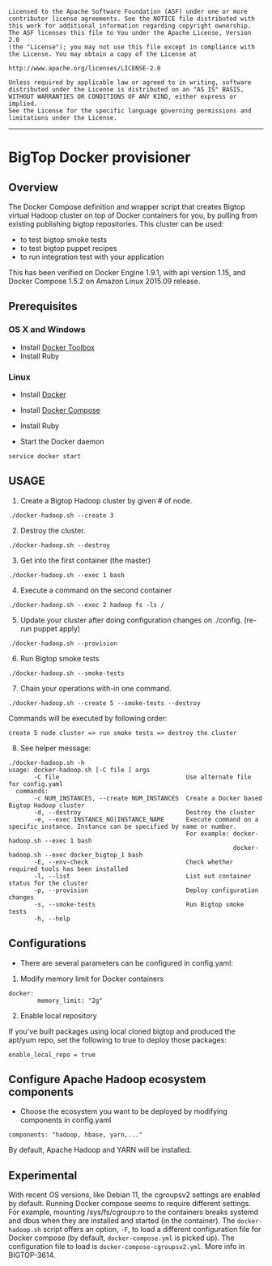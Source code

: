     Licensed to the Apache Software Foundation (ASF) under one or more
    contributor license agreements. See the NOTICE file distributed with
    this work for additional information regarding copyright ownership.
    The ASF licenses this file to You under the Apache License, Version 2.0
    (the "License"); you may not use this file except in compliance with
    the License. You may obtain a copy of the License at

    http://www.apache.org/licenses/LICENSE-2.0

    Unless required by applicable law or agreed to in writing, software
    distributed under the License is distributed on an "AS IS" BASIS,
    WITHOUT WARRANTIES OR CONDITIONS OF ANY KIND, either express or implied.
    See the License for the specific language governing permissions and
    limitations under the License.

------------------------------------------------------------------------------------------------------------------------------------------------------

# BigTop Docker provisioner

## Overview

The Docker Compose definition and wrapper script that creates Bigtop virtual Hadoop cluster on top of Docker containers for you, by pulling from existing publishing bigtop repositories.
This cluster can be used:

- to test bigtop smoke tests
- to test bigtop puppet recipes
- to run integration test with your application

This has been verified on Docker Engine 1.9.1, with api version 1.15, and Docker Compose 1.5.2 on Amazon Linux 2015.09 release.

## Prerequisites

### OS X and Windows

* Install [Docker Toolbox](https://www.docker.com/docker-toolbox)
* Install Ruby

### Linux

* Install [Docker](https://docs.docker.com/installation/)

* Install [Docker Compose](https://docs.docker.com/compose/install/)

* Install Ruby

* Start the Docker daemon

```
service docker start
```

## USAGE

1) Create a Bigtop Hadoop cluster by given # of node.

```
./docker-hadoop.sh --create 3
```

2) Destroy the cluster.

```
./docker-hadoop.sh --destroy
```

3) Get into the first container (the master)

```
./docker-hadoop.sh --exec 1 bash
```

4) Execute a command on the second container

```
./docker-hadoop.sh --exec 2 hadoop fs -ls /
```

5) Update your cluster after doing configuration changes on ./config. (re-run puppet apply)

```
./docker-hadoop.sh --provision
```

6) Run Bigtop smoke tests

```
./docker-hadoop.sh --smoke-tests
```

7) Chain your operations with-in one command.

```
./docker-hadoop.sh --create 5 --smoke-tests --destroy
```

Commands will be executed by following order:

```
create 5 node cluster => run smoke tests => destroy the cluster
```

8) See helper message:

```
./docker-hadoop.sh -h
usage: docker-hadoop.sh [-C file ] args
       -C file                                   Use alternate file for config.yaml
  commands:
       -c NUM_INSTANCES, --create NUM_INSTANCES  Create a Docker based Bigtop Hadoop cluster
       -d, --destroy                             Destroy the cluster
       -e, --exec INSTANCE_NO|INSTANCE_NAME      Execute command on a specific instance. Instance can be specified by name or number.
                                                 For example: docker-hadoop.sh --exec 1 bash
                                                              docker-hadoop.sh --exec docker_bigtop_1 bash
       -E, --env-check                           Check whether required tools has been installed
       -l, --list                                List out container status for the cluster
       -p, --provision                           Deploy configuration changes
       -s, --smoke-tests                         Run Bigtop smoke tests
       -h, --help
```

## Configurations

* There are several parameters can be configured in config.yaml:

1) Modify memory limit for Docker containers

```
docker:
        memory_limit: "2g"

```

2) Enable local repository

If you've built packages using local cloned bigtop and produced the apt/yum repo, set the following to true to deploy those packages:

```
enable_local_repo = true
```

## Configure Apache Hadoop ecosystem components
* Choose the ecosystem you want to be deployed by modifying components in config.yaml

```
components: "hadoop, hbase, yarn,..."
```

By default, Apache Hadoop and YARN will be installed.

## Experimental

With recent OS versions, like Debian 11, the cgroupsv2 settings are enabled by default. Running Docker compose seems to require different settings. For example, mounting /sys/fs/cgroup:ro to the containers breaks systemd and dbus when they are installed and started (in the container). The `docker-hadoop.sh` script offers an option, `-F`, to load a different configuration file for Docker compose (by default, `docker-compose.yml` is picked up). The configuration file to load is `docker-compose-cgroupsv2.yml`. More info in BIGTOP-3614.

